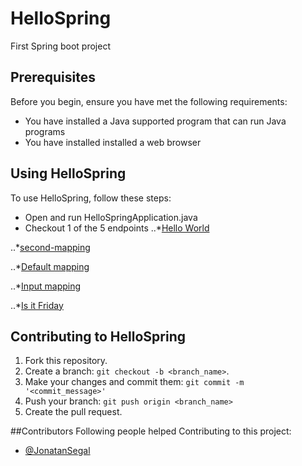 # HelloSpring
First Spring boot project

## Prerequisites
Before you begin, ensure you have met the following requirements:

* You have installed a Java supported program that can run Java programs
* You have installed installed a web browser

## Using HelloSpring
To use HelloSpring, follow these steps:

* Open and run HelloSpringApplication.java
* Checkout 1 of the 5 endpoints
..*[Hello World](http://localhost:8080/first-mapping)

..*[second-mapping](http://localhost:8080/second-mapping)

..*[Default mapping](http://localhost:8080/)

..*[Input mapping](http://localhost:8080/parameter)

..*[Is it Friday](http://localhost:8080/is-it-friday)



## Contributing to HelloSpring

1. Fork this repository.
2. Create a branch: `git checkout -b <branch_name>`.
3. Make your changes and commit them: `git commit -m '<commit_message>'`
4. Push your branch: `git push origin <branch_name>`
5. Create the pull request.


##Contributors
Following people helped Contributing to this project:

* [@JonatanSegal](https://github.com/JonatanSegal)
